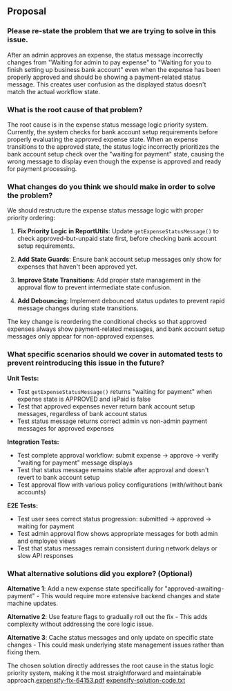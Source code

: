 ## Proposal

### Please re-state the problem that we are trying to solve in this issue.

After an admin approves an expense, the status message incorrectly changes from "Waiting for admin to pay expense" to "Waiting for you to finish setting up business bank account" even when the expense has been properly approved and should be showing a payment-related status message. This creates user confusion as the displayed status doesn't match the actual workflow state.

### What is the root cause of that problem?

The root cause is in the expense status message logic priority system. Currently, the system checks for bank account setup requirements before properly evaluating the approved expense state. When an expense transitions to the approved state, the status logic incorrectly prioritizes the bank account setup check over the "waiting for payment" state, causing the wrong message to display even though the expense is approved and ready for payment processing.

### What changes do you think we should make in order to solve the problem?

We should restructure the expense status message logic with proper priority ordering:

1. **Fix Priority Logic in ReportUtils**: Update `getExpenseStatusMessage()` to check approved-but-unpaid state first, before checking bank account setup requirements.

2. **Add State Guards**: Ensure bank account setup messages only show for expenses that haven't been approved yet.

3. **Improve State Transitions**: Add proper state management in the approval flow to prevent intermediate state confusion.

4. **Add Debouncing**: Implement debounced status updates to prevent rapid message changes during state transitions.

The key change is reordering the conditional checks so that approved expenses always show payment-related messages, and bank account setup messages only appear for non-approved expenses.

### What specific scenarios should we cover in automated tests to prevent reintroducing this issue in the future?

**Unit Tests:**
- Test `getExpenseStatusMessage()` returns "waiting for payment" when expense state is APPROVED and isPaid is false
- Test that approved expenses never return bank account setup messages, regardless of bank account status
- Test status message returns correct admin vs non-admin payment messages for approved expenses

**Integration Tests:**
- Test complete approval workflow: submit expense → approve → verify "waiting for payment" message displays
- Test that status message remains stable after approval and doesn't revert to bank account setup
- Test approval flow with various policy configurations (with/without bank accounts)

**E2E Tests:**
- Test user sees correct status progression: submitted → approved → waiting for payment
- Test admin approval flow shows appropriate messages for both admin and employee views
- Test that status messages remain consistent during network delays or slow API responses

### What alternative solutions did you explore? (Optional)

**Alternative 1**: Add a new expense state specifically for "approved-awaiting-payment" - This would require more extensive backend changes and state machine updates.

**Alternative 2**: Use feature flags to gradually roll out the fix - This adds complexity without addressing the core logic issue.

**Alternative 3**: Cache status messages and only update on specific state changes - This could mask underlying state management issues rather than fixing them.

The chosen solution directly addresses the root cause in the status logic priority system, making it the most straightforward and maintainable approach.[expensify-fix-64153.pdf](https://github.com/user-attachments/files/20864704/expensify-fix-64153.pdf)
[expensify-solution-code.txt](https://github.com/user-attachments/files/20864703/expensify-solution-code.txt)
